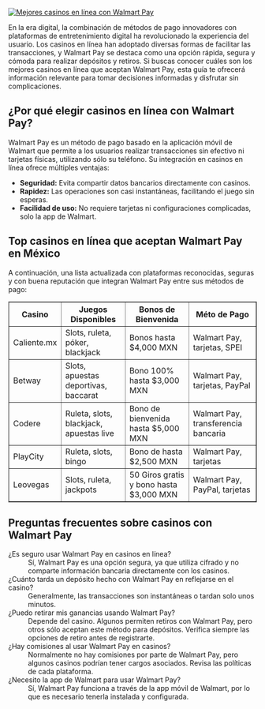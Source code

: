 [![Mejores casinos en línea con Walmart Pay](https://123-caf.pages.dev/gitsignup.png)](https://vrmoo.ru/Bt82HjjY)

<p>En la era digital, la combinación de métodos de pago innovadores con plataformas de entretenimiento digital ha revolucionado la experiencia del usuario. Los casinos en línea han adoptado diversas formas de facilitar las transacciones, y Walmart Pay se destaca como una opción rápida, segura y cómoda para realizar depósitos y retiros. Si buscas conocer cuáles son los mejores casinos en línea que aceptan Walmart Pay, esta guía te ofrecerá información relevante para tomar decisiones informadas y disfrutar sin complicaciones.</p>  <h2>¿Por qué elegir casinos en línea con Walmart Pay?</h2> <p>Walmart Pay es un método de pago basado en la aplicación móvil de Walmart que permite a los usuarios realizar transacciones sin efectivo ni tarjetas físicas, utilizando sólo su teléfono. Su integración en casinos en línea ofrece múltiples ventajas:</p> <ul> <li><strong>Seguridad:</strong> Evita compartir datos bancarios directamente con casinos.</li> <li><strong>Rapidez:</strong> Las operaciones son casi instantáneas, facilitando el juego sin esperas.</li> <li><strong>Facilidad de uso:</strong> No requiere tarjetas ni configuraciones complicadas, solo la app de Walmart.</li> </ul>  <h2>Top casinos en línea que aceptan Walmart Pay en México</h2> <p>A continuación, una lista actualizada con plataformas reconocidas, seguras y con buena reputación que integran Walmart Pay entre sus métodos de pago:</p>  <table border="1" cellpadding="8" cellspacing="0"> <thead> <tr> <th>Casino</th> <th>Juegos Disponibles</th> <th>Bonos de Bienvenida</th> <th>Méto de Pago</th> </tr> </thead> <tbody> <tr> <td>Caliente.mx</td> <td>Slots, ruleta, póker, blackjack</td> <td>Bonos hasta $4,000 MXN</td> <td>Walmart Pay, tarjetas, SPEI</td> </tr> <tr> <td>Betway</td> <td>Slots, apuestas deportivas, baccarat</td> <td>Bono 100% hasta $3,000 MXN</td> <td>Walmart Pay, tarjetas, PayPal</td> </tr> <tr> <td>Codere</td> <td>Ruleta, slots, blackjack, apuestas live</td> <td>Bono de bienvenida hasta $5,000 MXN</td> <td>Walmart Pay, transferencia bancaria</td> </tr> <tr> <td>PlayCity</td> <td>Ruleta, slots, bingo</td> <td>Bono de hasta $2,500 MXN</td> <td>Walmart Pay, tarjetas</td> </tr> <tr> <td>Leovegas</td> <td>Slots, ruleta, jackpots</td> <td>50 Giros gratis y bono hasta $3,000 MXN</td> <td>Walmart Pay, PayPal, tarjetas</td> </tr> </tbody> </table>  <h2>Preguntas frecuentes sobre casinos con Walmart Pay</h2> <dl>   <dt>¿Es seguro usar Walmart Pay en casinos en línea?</dt>   <dd>Sí, Walmart Pay es una opción segura, ya que utiliza cifrado y no comparte información bancaria directamente con los casinos.</dd>    <dt>¿Cuánto tarda un depósito hecho con Walmart Pay en reflejarse en el casino?</dt>   <dd>Generalmente, las transacciones son instantáneas o tardan solo unos minutos.</dd>    <dt>¿Puedo retirar mis ganancias usando Walmart Pay?</dt>   <dd>Depende del casino. Algunos permiten retiros con Walmart Pay, pero otros sólo aceptan este método para depósitos. Verifica siempre las opciones de retiro antes de registrarte.</dd>    <dt>¿Hay comisiones al usar Walmart Pay en casinos?</dt>   <dd>Normalmente no hay comisiones por parte de Walmart Pay, pero algunos casinos podrían tener cargos asociados. Revisa las políticas de cada plataforma.</dd>    <dt>¿Necesito la app de Walmart para usar Walmart Pay?</dt>   <dd>Sí, Walmart Pay funciona a través de la app móvil de Walmart, por lo que es necesario tenerla instalada y configurada.</dd> </dl>